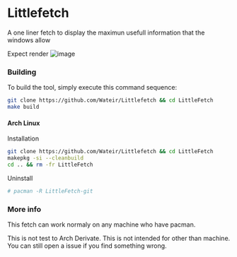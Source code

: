 # Littlefetch

A one liner fetch to display the maximun usefull information that the windows allow

Expect render
![image](https://github.com/user-attachments/assets/80d16ccc-3b79-476a-9cf7-b716372a3ab5)


### Building
To build the tool, simply execute this command sequence:
```bash
git clone https://github.com/Wateir/Littlefetch && cd LittleFetch
make build
```
#### Arch Linux
Installation
```bash
git clone https://github.com/Wateir/Littlefetch && cd LittleFetch
makepkg -si --cleanbuild
cd .. && rm -fr LittleFetch
```
Uninstall 
```bash
# pacman -R LittleFetch-git
```

### More info
This fetch can work normaly on any machine who have pacman.

This is not test to Arch Derivate.
This is not intended for other than machine.
You can still open a issue if you find something wrong.
